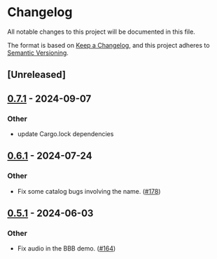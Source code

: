 # Changelog
All notable changes to this project will be documented in this file.

The format is based on [Keep a Changelog](https://keepachangelog.com/en/1.0.0/),
and this project adheres to [Semantic Versioning](https://semver.org/spec/v2.0.0.html).

## [Unreleased]

## [0.7.1](https://github.com/belthesar/moq-rs/compare/moq-pub-v0.7.0...moq-pub-v0.7.1) - 2024-09-07

### Other

- update Cargo.lock dependencies

## [0.6.1](https://github.com/kixelated/moq-rs/compare/moq-pub-v0.6.0...moq-pub-v0.6.1) - 2024-07-24

### Other
- Fix some catalog bugs involving the name. ([#178](https://github.com/kixelated/moq-rs/pull/178))

## [0.5.1](https://github.com/kixelated/moq-rs/compare/moq-pub-v0.5.0...moq-pub-v0.5.1) - 2024-06-03

### Other
- Fix audio in the BBB demo. ([#164](https://github.com/kixelated/moq-rs/pull/164))
